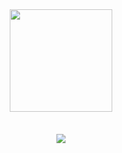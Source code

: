 <div align="center">
  <img 
    src="https://github.com/user-attachments/assets/35d45729-91bd-4e6a-aebb-fa6ca7b17aa1" 
    style="display:block; margin:auto; width:180px; height:auto;" 
    loop 
  />
</div>

<h1 align="center">
  <a href="https://git.io/typing-svg">
    <img src="https://readme-typing-svg.herokuapp.com/?font=Righteous&size=30&center=true&vCenter=true&width=500&height=70&duration=4000&lines=Hey!+I'm+Maryam;" />
  </a>
</h1>
